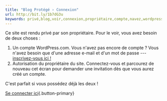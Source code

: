 ```yaml
---
title: "Blog Protégé › Connexion"
url: http://bit.ly/1b7dG3u
keywords: privé,blog,voir,connexion,propriétaire,compte,navez,wordpresscom,rendu,protégé,site,écran,besoin
---
```

Ce site est rendu privé par son propriétaire. Pour le voir, vous avez besoin de deux choses :

1.  Un compte WordPress.com. Vous n'avez pas encore de compte ? Vous n'avez besoin que d'une adresse e-mail et d'un mot de passe --- [inscrivez-vous ici !](https://wordpress.com/start/account/fr?ref=private-blog)
2.  Autorisation du propriétaire du site. Connectez-vous et parcourez de nouveau cet écran pour demander une invitation dès que vous aurez créé un compte.

C'est parfait si vous possédez déjà les deux !

[Se connecter ici](https://wordpress.com/log-in/fr?redirect_to=http%3A%2F%2Fpuisquejevousledis.wordpress.com%2F2013%2F09%2F11%2Fvise-les-couilles-ma-fille%2F){.button-primary}
